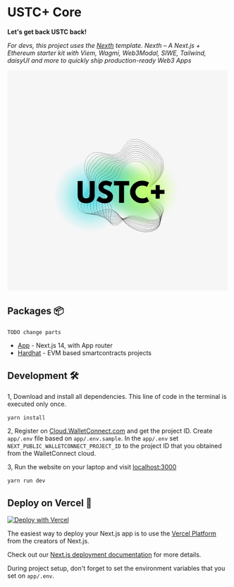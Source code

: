 # USTC+ Core

**Let's get back USTC back!**

*For devs, this project uses the [Nexth](https://github.com/wslyvh/nexth) template. Nexth &ndash; A Next.js + Ethereum starter kit with Viem, Wagmi, Web3Modal, SIWE, Tailwind, daisyUI and more to quickly ship production-ready Web3 Apps*

![USTC Plus](./USTC_plus.png)

## Packages 📦
`TODO change parts`

- [App](./packages/app) - Next.js 14, with App router
- [Hardhat](./packages/hardhat/) - EVM based smartcontracts projects


## Development 🛠️

1, Download and install all dependencies. This line of code in the terminal is executed only once.
```bash
yarn install
```

2, Register on [Cloud.WalletConnect.com](https://cloud.walletconnect.com/) and get the project ID.
Create `app/.env` file based on `app/.env.sample`.
In the `app/.env` set `NEXT_PUBLIC_WALLETCONNECT_PROJECT_ID` to the project ID that you obtained from the WalletConnect cloud.

3, Run the website on your laptop and visit [localhost:3000](http://localhost:3000/)
```bash
yarn run dev
```

## Deploy on Vercel 🚢

[![Deploy with Vercel](https://vercel.com/button)](https://vercel.com/new/clone?repository-url=https%3A%2F%2Fgithub.com%ustc-plus%2Fcore)

The easiest way to deploy your Next.js app is to use the [Vercel Platform](https://vercel.com/new?utm_medium=nexth&filter=next.js&utm_source=nexth&utm_campaign=nexth-readme) from the creators of Next.js.

Check out our [Next.js deployment documentation](https://nextjs.org/docs/deployment) for more details.

During project setup, don't forget to set the environment variables that you set on `app/.env`.